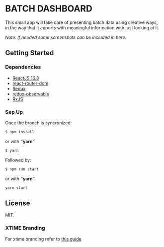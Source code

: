 # BATCH DASHBOARD

This small app will take care of presenting batch data using creative ways, in the way that it apports with meaningful information with just looking at it.
  
_Note: If needed some screenshots can be included in here._

## Getting Started

### Dependencies

* [ReactJS 16.3](https://reactjs.org/docs/hello-world.html)
* [react-router-dom](https://reacttraining.com/react-router/web/guides/philosophy)
* [Redux](https://redux.js.org/)
* [redux-observable](https://redux-observable.js.org/)
* [RxJS](http://reactivex.io/rxjs/)

### Sep Up

Once the branch is syncronized:

```sh
$ npm install
```
or with **"yarn"**
```sh
$ yarn
```

Followed by:

```sh
$ npm run start
```
or with **"yarn"**
```sh
yarn start
```

## License

MIT.

### XTIME Branding
For xtime branding refer to [this guide](https://confluence.xtime.com/x/-AHZAg)